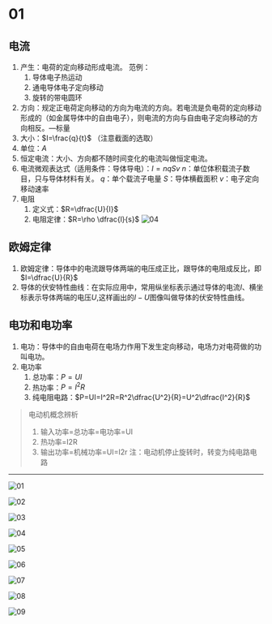 # 01

## 电流

1. 产生：电荷的定向移动形成电流。
   范例：
   1. 导体电子热运动
   2. 通电导体电子定向移动
   3. 旋转的带电圆环
2. 方向：规定正电荷定向移动的方向为电流的方向。若电流是负电荷的定向移动形成的（如金属导体中的自由电子），则电流的方向与自由电子定向移动的方向相反。—标量
3. 大小：$I=\frac{q}{t}$
   （注意截面的选取）
4. 单位：$A$
5. 恒定电流：大小、方向都不随时间变化的电流叫做恒定电流。
6. 电流微观表达式（适用条件：导体导电）：$I=nqSv$
$n$：单位体积载流子数目，只与导体材料有关。
$q$：单个载流子电量
$S$：导体横截面积
$v$：电子定向移动速率
7. 电阻
   1. 定义式：$R=\dfrac{U}{I}$
   2. 电阻定律：$R=\rho \dfrac{l}{s}$
   ![04](image-8.png)

## 欧姆定律

1. 欧姆定律：导体中的电流跟导体两端的电压成正比，跟导体的电阻成反比，即$I=\dfrac{U}{R}$
2. 导体的伏安特性曲线：在实际应用中，常用纵坐标表示通过导体的电流$I$、横坐标表示导体两端的电压$U$,这样画出的$I-U$图像叫做导体的伏安特性曲线。

## 电功和电功率

1. 电功：导体中的自由电荷在电场力作用下发生定向移动，电场力对电荷做的功叫电功。
2. 电功率
   1. 总功率：$P=UI$
   2. 热功率：$P=I^2R$
   3. 纯电阻电路：$P=UI=I^2R=R^2\dfrac{U^2}{R}=U^2\dfrac{I^2}{R}$

> 电动机概念辨析
>
> 1. 输入功率=总功率=电功率=UI
> 2. 热功率=I2R
> 3. 输出功率=机械功率=UI=I2r
> 注：电动机停止旋转时，转变为纯电路电路

****

![01](image-2.png)

![02](image-4.png)

![03](image-5.png)

![04](image-6.png)

![05](image-9.png)

![06](image-10.png)

![07](image-11.png)

![08](image-15.png)

![09](image-16.png)
